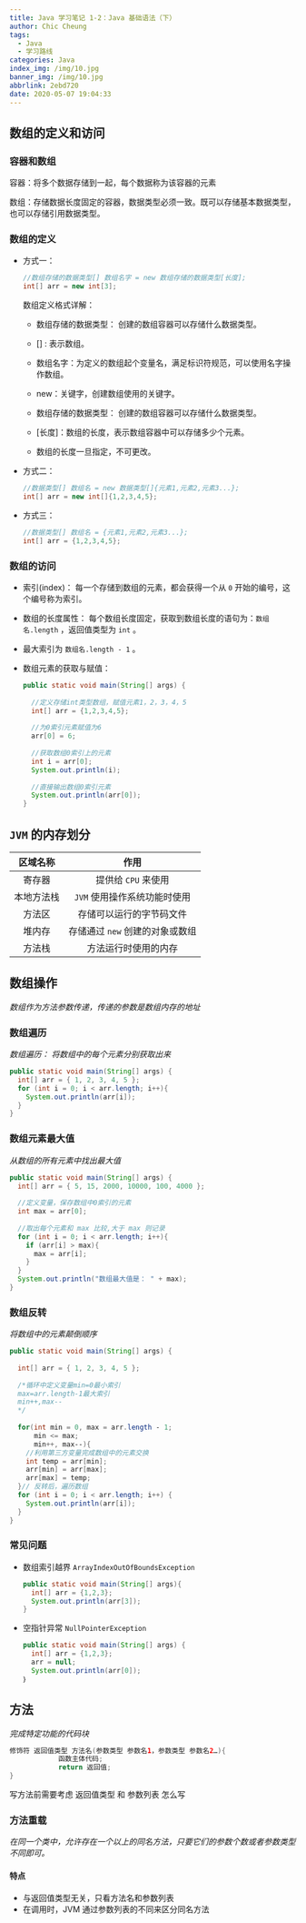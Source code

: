 ```yaml
---
title: Java 学习笔记 1-2：Java 基础语法（下）
author: Chic Cheung
tags:
  - Java
  - 学习路线
categories: Java
index_img: /img/10.jpg
banner_img: /img/10.jpg
abbrlink: 2ebd720
date: 2020-05-07 19:04:33
---
```




## 数组的定义和访问

### 容器和数组

容器：将多个数据存储到一起，每个数据称为该容器的元素

数组：存储数据长度固定的容器，数据类型必须一致。既可以存储基本数据类型，也可以存储引用数据类型。

### 数组的定义

- 方式一：

  ```java
  //数组存储的数据类型[] 数组名字 = new 数组存储的数据类型[长度]; 
  int[] arr = new int[3];
  ```

  数组定义格式详解： 

  - 数组存储的数据类型： 创建的数组容器可以存储什么数据类型。 

  - [] : 表示数组。 
  - 数组名字：为定义的数组起个变量名，满足标识符规范，可以使用名字操作数组。 
  - new：关键字，创建数组使用的关键字。 
  - 数组存储的数据类型： 创建的数组容器可以存储什么数据类型。 
  - [长度]：数组的长度，表示数组容器中可以存储多少个元素。 
  - 数组的长度一旦指定，不可更改。  

- 方式二：

  ```java
  //数据类型[] 数组名 = new 数据类型[]{元素1,元素2,元素3...}; 
  int[] arr = new int[]{1,2,3,4,5};
  ```

- 方式三：

  ```java
  //数据类型[] 数组名 = {元素1,元素2,元素3...}; 
  int[] arr = {1,2,3,4,5};
  ```

### 数组的访问

- 索引(index)： 每一个存储到数组的元素，都会获得一个从 `0` 开始的编号，这个编号称为索引。

- 数组的长度属性： 每个数组长度固定，获取到数组长度的语句为：`数组名.length`  ，返回值类型为 `int` 。

- 最大索引为 `数组名.length - 1` 。

- 数组元素的获取与赋值：

  ```java
  public static void main(String[] args) {
    
    //定义存储int类型数组，赋值元素1，2，3，4，5
    int[] arr = {1,2,3,4,5};
    
    //为0索引元素赋值为6
    arr[0] = 6;
    
    //获取数组0索引上的元素
    int i = arr[0];
    System.out.println(i);
    
    //直接输出数组0索引元素
    System.out.println(arr[0]);
  }
  ```

##  `JVM` 的内存划分

|  区域名称  |              作用               |
| :--------: | :-----------------------------: |
|   寄存器   |       提供给 `CPU` 来使用       |
| 本地方法栈 |  `JVM` 使用操作系统功能时使用   |
|   方法区   |    存储可以运行的字节码文件     |
|   堆内存   | 存储通过 `new` 创建的对象或数组 |
|   方法栈   |      方法运行时使用的内存       |

## 数组操作

*数组作为方法参数传递，传递的参数是数组内存的地址*

### 数组遍历

*数组遍历： 将数组中的每个元素分别获取出来*

```java
public static void main(String[] args) {
  int[] arr = { 1, 2, 3, 4, 5 };
  for (int i = 0; i < arr.length; i++){
    System.out.println(arr[i]);
  }
}
```

### 数组元素最大值

*从数组的所有元素中找出最大值*

```java
public static void main(String[] args) { 
  int[] arr = { 5, 15, 2000, 10000, 100, 4000 }; 
  
  //定义变量，保存数组中0索引的元素 
  int max = arr[0]; 
  
  //取出每个元素和 max 比较,大于 max 则记录
  for (int i = 0; i < arr.length; i++){
    if (arr[i] > max){
      max = arr[i]; 
    } 
  }
  System.out.println("数组最大值是： " + max); 
}
```

### 数组反转

*将数组中的元素颠倒顺序*

```java
public static void main(String[] args) { 
  
  int[] arr = { 1, 2, 3, 4, 5 }; 
  
  /*循环中定义变量min=0最小索引 
  max=arr.length‐1最大索引 
  min++,max‐‐ 
  */ 
  
  for(int min = 0, max = arr.length ‐ 1; 
      min <= max;
      min++, max‐‐){
    //利用第三方变量完成数组中的元素交换 
    int temp = arr[min]; 
    arr[min] = arr[max]; 
    arr[max] = temp; 
  }// 反转后，遍历数组 
  for (int i = 0; i < arr.length; i++) { 
    System.out.println(arr[i]); 
  } 
}
```



### 常见问题

- 数组索引越界 `ArrayIndexOutOfBoundsException`
  
  ```java
  public static void main(String[] args){
    int[] arr = {1,2,3};
    System.out.println(arr[3]);
  }
  ```
  
- 空指针异常 `NullPointerException`
  
  ```java
  public static void main(String[] args) {
    int[] arr = {1,2,3};
    arr = null;
    System.out.println(arr[0]);
  ｝
  ```

## 方法

*完成特定功能的代码块*

```java
修饰符 返回值类型 方法名(参数类型 参数名1，参数类型 参数名2…){
			函数主体代码;
			return 返回值;
}
```

写方法前需要考虑 返回值类型 和 参数列表 怎么写

### 方法重载

*在同一个类中，允许存在一个以上的同名方法，只要它们的参数个数或者参数类型不同即可。*

#### 特点

- 与返回值类型无关，只看方法名和参数列表
- 在调用时，JVM 通过参数列表的不同来区分同名方法

